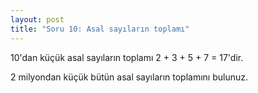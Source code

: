 ```yaml
---
layout: post
title: "Soru 10: Asal sayıların toplamı"
---
```


10'dan küçük asal sayıların toplamı 2 + 3 + 5 + 7 = 17'dir.

2 milyondan küçük bütün asal sayıların toplamını bulunuz.
